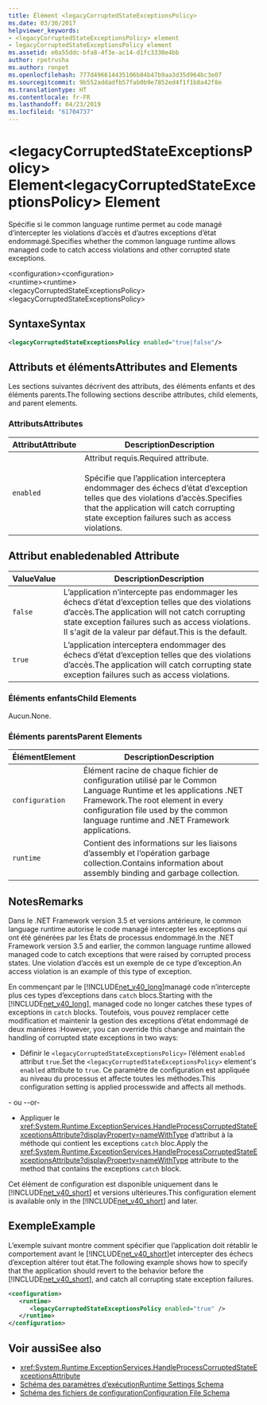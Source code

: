 ```yaml
---
title: Élément <legacyCorruptedStateExceptionsPolicy>
ms.date: 03/30/2017
helpviewer_keywords:
- <legacyCorruptedStateExceptionsPolicy> element
- legacyCorruptedStateExceptionsPolicy element
ms.assetid: e0a55ddc-bfa8-4f3e-ac14-d1fc3330e4bb
author: rpetrusha
ms.author: ronpet
ms.openlocfilehash: 777d496614435106b84b47b9aa3d35d964bc3e07
ms.sourcegitcommit: 9b552addadfb57fab0b9e7852ed4f1f1b8a42f8e
ms.translationtype: HT
ms.contentlocale: fr-FR
ms.lasthandoff: 04/23/2019
ms.locfileid: "61704737"
---
```

# <a name="legacycorruptedstateexceptionspolicy-element"></a><span data-ttu-id="5dce4-102">\<legacyCorruptedStateExceptionsPolicy> Element</span><span class="sxs-lookup"><span data-stu-id="5dce4-102">\<legacyCorruptedStateExceptionsPolicy> Element</span></span>
<span data-ttu-id="5dce4-103">Spécifie si le common language runtime permet au code managé d’intercepter les violations d’accès et d’autres exceptions d’état endommagé.</span><span class="sxs-lookup"><span data-stu-id="5dce4-103">Specifies whether the common language runtime allows managed code to catch access violations and other corrupted state exceptions.</span></span>  
  
 <span data-ttu-id="5dce4-104">\<configuration></span><span class="sxs-lookup"><span data-stu-id="5dce4-104">\<configuration></span></span>  
<span data-ttu-id="5dce4-105">\<runtime></span><span class="sxs-lookup"><span data-stu-id="5dce4-105">\<runtime></span></span>  
<span data-ttu-id="5dce4-106">\<legacyCorruptedStateExceptionsPolicy></span><span class="sxs-lookup"><span data-stu-id="5dce4-106">\<legacyCorruptedStateExceptionsPolicy></span></span>  
  
## <a name="syntax"></a><span data-ttu-id="5dce4-107">Syntaxe</span><span class="sxs-lookup"><span data-stu-id="5dce4-107">Syntax</span></span>  
  
```xml  
<legacyCorruptedStateExceptionsPolicy enabled="true|false"/>  
```  
  
## <a name="attributes-and-elements"></a><span data-ttu-id="5dce4-108">Attributs et éléments</span><span class="sxs-lookup"><span data-stu-id="5dce4-108">Attributes and Elements</span></span>  
 <span data-ttu-id="5dce4-109">Les sections suivantes décrivent des attributs, des éléments enfants et des éléments parents.</span><span class="sxs-lookup"><span data-stu-id="5dce4-109">The following sections describe attributes, child elements, and parent elements.</span></span>  
  
### <a name="attributes"></a><span data-ttu-id="5dce4-110">Attributs</span><span class="sxs-lookup"><span data-stu-id="5dce4-110">Attributes</span></span>  
  
|<span data-ttu-id="5dce4-111">Attribut</span><span class="sxs-lookup"><span data-stu-id="5dce4-111">Attribute</span></span>|<span data-ttu-id="5dce4-112">Description</span><span class="sxs-lookup"><span data-stu-id="5dce4-112">Description</span></span>|  
|---------------|-----------------|  
|`enabled`|<span data-ttu-id="5dce4-113">Attribut requis.</span><span class="sxs-lookup"><span data-stu-id="5dce4-113">Required attribute.</span></span><br /><br /> <span data-ttu-id="5dce4-114">Spécifie que l’application interceptera endommager des échecs d’état d’exception telles que des violations d’accès.</span><span class="sxs-lookup"><span data-stu-id="5dce4-114">Specifies that the application will catch corrupting state exception failures such as access violations.</span></span>|  
  
## <a name="enabled-attribute"></a><span data-ttu-id="5dce4-115">Attribut enabled</span><span class="sxs-lookup"><span data-stu-id="5dce4-115">enabled Attribute</span></span>  
  
|<span data-ttu-id="5dce4-116">Value</span><span class="sxs-lookup"><span data-stu-id="5dce4-116">Value</span></span>|<span data-ttu-id="5dce4-117">Description</span><span class="sxs-lookup"><span data-stu-id="5dce4-117">Description</span></span>|  
|-----------|-----------------|  
|`false`|<span data-ttu-id="5dce4-118">L’application n’intercepte pas endommager les échecs d’état d’exception telles que des violations d’accès.</span><span class="sxs-lookup"><span data-stu-id="5dce4-118">The application will not catch corrupting state exception failures such as access violations.</span></span> <span data-ttu-id="5dce4-119">Il s'agit de la valeur par défaut.</span><span class="sxs-lookup"><span data-stu-id="5dce4-119">This is the default.</span></span>|  
|`true`|<span data-ttu-id="5dce4-120">L’application interceptera endommager des échecs d’état d’exception telles que des violations d’accès.</span><span class="sxs-lookup"><span data-stu-id="5dce4-120">The application will catch corrupting state exception failures such as access violations.</span></span>|  
  
### <a name="child-elements"></a><span data-ttu-id="5dce4-121">Éléments enfants</span><span class="sxs-lookup"><span data-stu-id="5dce4-121">Child Elements</span></span>  
 <span data-ttu-id="5dce4-122">Aucun.</span><span class="sxs-lookup"><span data-stu-id="5dce4-122">None.</span></span>  
  
### <a name="parent-elements"></a><span data-ttu-id="5dce4-123">Éléments parents</span><span class="sxs-lookup"><span data-stu-id="5dce4-123">Parent Elements</span></span>  
  
|<span data-ttu-id="5dce4-124">Élément</span><span class="sxs-lookup"><span data-stu-id="5dce4-124">Element</span></span>|<span data-ttu-id="5dce4-125">Description</span><span class="sxs-lookup"><span data-stu-id="5dce4-125">Description</span></span>|  
|-------------|-----------------|  
|`configuration`|<span data-ttu-id="5dce4-126">Élément racine de chaque fichier de configuration utilisé par le Common Language Runtime et les applications .NET Framework.</span><span class="sxs-lookup"><span data-stu-id="5dce4-126">The root element in every configuration file used by the common language runtime and .NET Framework applications.</span></span>|  
|`runtime`|<span data-ttu-id="5dce4-127">Contient des informations sur les liaisons d’assembly et l’opération garbage collection.</span><span class="sxs-lookup"><span data-stu-id="5dce4-127">Contains information about assembly binding and garbage collection.</span></span>|  
  
## <a name="remarks"></a><span data-ttu-id="5dce4-128">Notes</span><span class="sxs-lookup"><span data-stu-id="5dce4-128">Remarks</span></span>  
 <span data-ttu-id="5dce4-129">Dans le .NET Framework version 3.5 et versions antérieure, le common language runtime autorise le code managé intercepter les exceptions qui ont été générées par les États de processus endommagé.</span><span class="sxs-lookup"><span data-stu-id="5dce4-129">In the .NET Framework version 3.5 and earlier, the common language runtime allowed managed code to catch exceptions that were raised by corrupted process states.</span></span> <span data-ttu-id="5dce4-130">Une violation d’accès est un exemple de ce type d’exception.</span><span class="sxs-lookup"><span data-stu-id="5dce4-130">An access violation is an example of this type of exception.</span></span>  
  
 <span data-ttu-id="5dce4-131">En commençant par le [!INCLUDE[net_v40_long](../../../../../includes/net-v40-long-md.md)]managé code n’intercepte plus ces types d’exceptions dans `catch` blocs.</span><span class="sxs-lookup"><span data-stu-id="5dce4-131">Starting with the [!INCLUDE[net_v40_long](../../../../../includes/net-v40-long-md.md)], managed code no longer catches these types of exceptions in `catch` blocks.</span></span> <span data-ttu-id="5dce4-132">Toutefois, vous pouvez remplacer cette modification et maintenir la gestion des exceptions d’état endommagé de deux manières :</span><span class="sxs-lookup"><span data-stu-id="5dce4-132">However, you can override this change and maintain the handling of corrupted state exceptions in two ways:</span></span>  
  
- <span data-ttu-id="5dce4-133">Définir le `<legacyCorruptedStateExceptionsPolicy>` l’élément `enabled` attribut `true`.</span><span class="sxs-lookup"><span data-stu-id="5dce4-133">Set the `<legacyCorruptedStateExceptionsPolicy>` element's `enabled` attribute to `true`.</span></span> <span data-ttu-id="5dce4-134">Ce paramètre de configuration est appliquée au niveau du processus et affecte toutes les méthodes.</span><span class="sxs-lookup"><span data-stu-id="5dce4-134">This configuration setting is applied processwide and affects all methods.</span></span>  
  
 <span data-ttu-id="5dce4-135">- ou -</span><span class="sxs-lookup"><span data-stu-id="5dce4-135">-or-</span></span>  
  
- <span data-ttu-id="5dce4-136">Appliquer le <xref:System.Runtime.ExceptionServices.HandleProcessCorruptedStateExceptionsAttribute?displayProperty=nameWithType> d’attribut à la méthode qui contient les exceptions `catch` bloc.</span><span class="sxs-lookup"><span data-stu-id="5dce4-136">Apply the <xref:System.Runtime.ExceptionServices.HandleProcessCorruptedStateExceptionsAttribute?displayProperty=nameWithType> attribute to the method that contains the exceptions `catch` block.</span></span>  
  
 <span data-ttu-id="5dce4-137">Cet élément de configuration est disponible uniquement dans le [!INCLUDE[net_v40_short](../../../../../includes/net-v40-short-md.md)] et versions ultérieures.</span><span class="sxs-lookup"><span data-stu-id="5dce4-137">This configuration element is available only in the [!INCLUDE[net_v40_short](../../../../../includes/net-v40-short-md.md)] and later.</span></span>  
  
## <a name="example"></a><span data-ttu-id="5dce4-138">Exemple</span><span class="sxs-lookup"><span data-stu-id="5dce4-138">Example</span></span>  
 <span data-ttu-id="5dce4-139">L’exemple suivant montre comment spécifier que l’application doit rétablir le comportement avant le [!INCLUDE[net_v40_short](../../../../../includes/net-v40-short-md.md)]et intercepter des échecs d’exception altérer tout état.</span><span class="sxs-lookup"><span data-stu-id="5dce4-139">The following example shows how to specify that the application should revert to the behavior before the [!INCLUDE[net_v40_short](../../../../../includes/net-v40-short-md.md)], and catch all corrupting state exception failures.</span></span>  
  
```xml  
<configuration>  
   <runtime>  
      <legacyCorruptedStateExceptionsPolicy enabled="true" />  
   </runtime>  
</configuration>  
```  
  
## <a name="see-also"></a><span data-ttu-id="5dce4-140">Voir aussi</span><span class="sxs-lookup"><span data-stu-id="5dce4-140">See also</span></span>

- <xref:System.Runtime.ExceptionServices.HandleProcessCorruptedStateExceptionsAttribute>
- [<span data-ttu-id="5dce4-141">Schéma des paramètres d’exécution</span><span class="sxs-lookup"><span data-stu-id="5dce4-141">Runtime Settings Schema</span></span>](../../../../../docs/framework/configure-apps/file-schema/runtime/index.md)
- [<span data-ttu-id="5dce4-142">Schéma des fichiers de configuration</span><span class="sxs-lookup"><span data-stu-id="5dce4-142">Configuration File Schema</span></span>](../../../../../docs/framework/configure-apps/file-schema/index.md)
